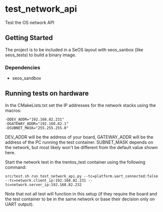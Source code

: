 # test\_network\_api

Test the OS network API

## Getting Started

The project is to be included in a SeOS layout with seos\_sanbox (like seos\_tests) to build a binary image.

### Dependencies

* seos\_sandbox


## Running tests on hardware

In the CMakeLists.txt set the IP addresses for the network stacks using the macros:
```
-DDEV_ADDR="192.168.82.231"
-DGATEWAY_ADDR="192.168.82.1"
-DSUBNET_MASK="255.255.255.0"
```
DEV_ADDR will be the address of your board, GATEWAY_ADDR will be the address of the PC running the test container. SUBNET_MASK depends on the network, but most likely won't be different from the default value shown here.

Start the network test in the trentos_test container using the following command:

```
src/test.sh run test_network_api.py --tc=platform.uart_connected:false --tc=network.client_ip:192.168.82.231 --tc=network.server_ip:192.168.82.232
```

Note that not all test will function in this setup (if they require the board and the test container to be in the same network or base their decision only on UART output).